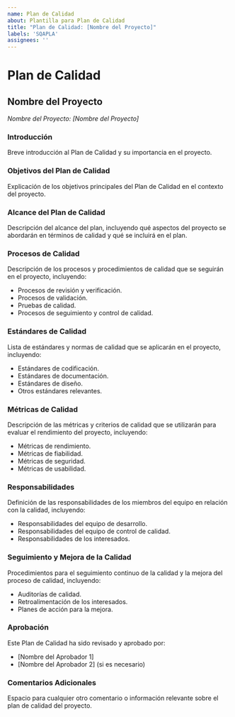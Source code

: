 ```yaml
---
name: Plan de Calidad
about: Plantilla para Plan de Calidad
title: "Plan de Calidad: [Nombre del Proyecto]"
labels: 'SQAPLA'
assignees: ''
---
```


# Plan de Calidad

## Nombre del Proyecto
*Nombre del Proyecto: [Nombre del Proyecto]*

### Introducción
Breve introducción al Plan de Calidad y su importancia en el proyecto.

### Objetivos del Plan de Calidad
Explicación de los objetivos principales del Plan de Calidad en el contexto del proyecto.

### Alcance del Plan de Calidad
Descripción del alcance del plan, incluyendo qué aspectos del proyecto se abordarán en términos de calidad y qué se incluirá en el plan.

### Procesos de Calidad
Descripción de los procesos y procedimientos de calidad que se seguirán en el proyecto, incluyendo:

- Procesos de revisión y verificación.
- Procesos de validación.
- Pruebas de calidad.
- Procesos de seguimiento y control de calidad.

### Estándares de Calidad
Lista de estándares y normas de calidad que se aplicarán en el proyecto, incluyendo:

- Estándares de codificación.
- Estándares de documentación.
- Estándares de diseño.
- Otros estándares relevantes.

### Métricas de Calidad
Descripción de las métricas y criterios de calidad que se utilizarán para evaluar el rendimiento del proyecto, incluyendo:

- Métricas de rendimiento.
- Métricas de fiabilidad.
- Métricas de seguridad.
- Métricas de usabilidad.

### Responsabilidades
Definición de las responsabilidades de los miembros del equipo en relación con la calidad, incluyendo:

- Responsabilidades del equipo de desarrollo.
- Responsabilidades del equipo de control de calidad.
- Responsabilidades de los interesados.

### Seguimiento y Mejora de la Calidad
Procedimientos para el seguimiento continuo de la calidad y la mejora del proceso de calidad, incluyendo:

- Auditorías de calidad.
- Retroalimentación de los interesados.
- Planes de acción para la mejora.

### Aprobación
Este Plan de Calidad ha sido revisado y aprobado por:

- [Nombre del Aprobador 1]
- [Nombre del Aprobador 2] (si es necesario)

### Comentarios Adicionales
Espacio para cualquier otro comentario o información relevante sobre el plan de calidad del proyecto.


